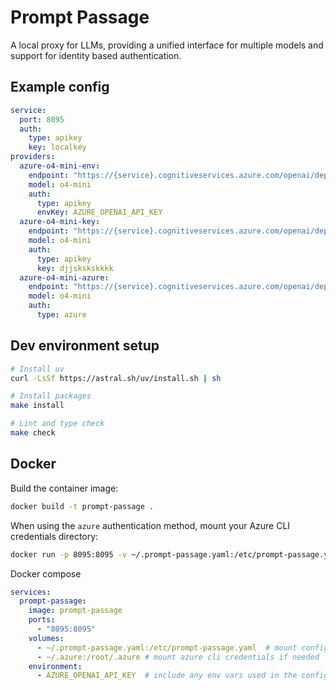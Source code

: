 # Prompt Passage

A local proxy for LLMs, providing a unified interface for multiple models and support for identity based authentication.

## Example config

```yaml
service:
  port: 8095
  auth:
    type: apikey
    key: localkey
providers:
  azure-o4-mini-env:
    endpoint: "https://{service}.cognitiveservices.azure.com/openai/deployments/o4-mini/chat/completions?api-version=2025-01-01-preview"
    model: o4-mini
    auth:
      type: apikey
      envKey: AZURE_OPENAI_API_KEY
  azure-o4-mini-key:
    endpoint: "https://{service}.cognitiveservices.azure.com/openai/deployments/o4-mini/chat/completions?api-version=2025-01-01-preview"
    model: o4-mini
    auth:
      type: apikey
      key: djjskskskkkk
  azure-o4-mini-azure:
    endpoint: "https://{service}.cognitiveservices.azure.com/openai/deployments/o4-mini/chat/completions?api-version=2025-01-01-preview"
    model: o4-mini
    auth:
      type: azure
```

## Dev environment setup

```bash
# Install uv
curl -LsSf https://astral.sh/uv/install.sh | sh

# Install packages
make install

# Lint and type check
make check
```
## Docker

Build the container image:

```bash
docker build -t prompt-passage .
```

When using the `azure` authentication method, mount your Azure CLI credentials directory:

```bash
docker run -p 8095:8095 -v ~/.prompt-passage.yaml:/etc/prompt-passage.yaml -v ~/.azure:/root/.azure -e AZURE_OPENAI_API_KEY prompt-passage
```

Docker compose

```yaml
services:
  prompt-passage:
    image: prompt-passage
    ports:
      - "8095:8095"
    volumes:
      - ~/.prompt-passage.yaml:/etc/prompt-passage.yaml  # mount config file
      - ~/.azure:/root/.azure # mount azure cli credentials if needed
    environment:
      - AZURE_OPENAI_API_KEY  # include any env vars used in the config
```

